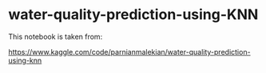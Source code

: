 # water-quality-prediction-using-KNN

This notebook is taken from:

https://www.kaggle.com/code/parnianmalekian/water-quality-prediction-using-knn
